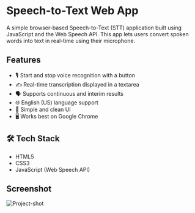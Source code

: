 # Speech-to-Text Web App

A simple browser-based Speech-to-Text (STT) application built using JavaScript and the Web Speech API. This app lets users convert spoken words into text in real-time using their microphone.

## Features

- 🎙️ Start and stop voice recognition with a button
- ✍️ Real-time transcription displayed in a textarea
- 🗣️ Supports continuous and interim results
- 🌐 English (US) language support
- 🧠 Simple and clean UI
- 🖥️ Works best on Google Chrome

## 🛠️ Tech Stack

- HTML5
- CSS3
- JavaScript (Web Speech API)

## Screenshot

![Project-shot](https://github.com/user-attachments/assets/3b6bafc3-e3e2-42ad-99db-b477571184a4)


